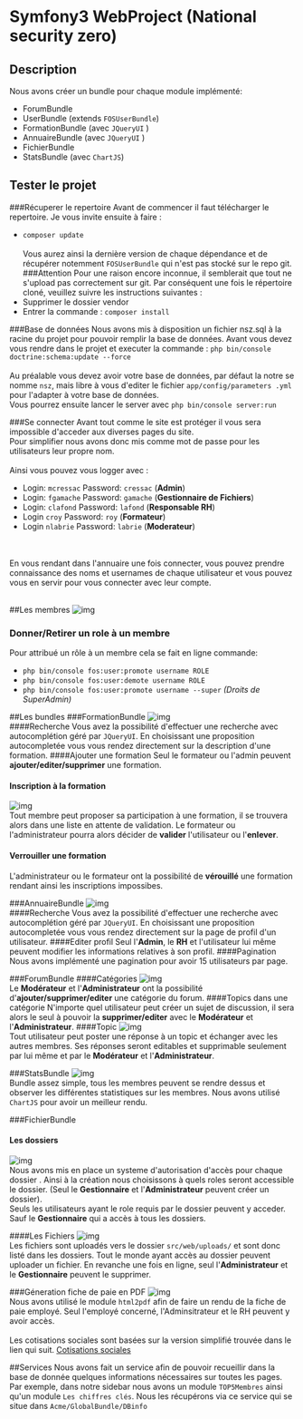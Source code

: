 Symfony3 WebProject (National security zero)
====================
## Description
Nous avons créer un bundle pour chaque module implémenté:
* ForumBundle
* UserBundle (extends `FOSUserBundle`)
* FormationBundle (avec `JQueryUI` )
* AnnuaireBundle (avec `JQueryUI` )
* FichierBundle
* StatsBundle (avec `ChartJS`)

## Tester le projet
###Récuperer le repertoire
Avant de commencer il faut télécharger le repertoire. Je vous invite ensuite
à faire :<br/>
* `composer update`<br/><br/>
Vous aurez ainsi la dernière version de chaque dépendance et de récupérer
notemment `FOSUserBundle` qui n'est pas stocké sur le repo git.
###Attention
Pour une raison encore inconnue, il semblerait que tout ne s'upload pas
correctement sur git. Par conséquent une fois le répertoire cloné, veuillez
suivre les instructions suivantes :<br/>
* Supprimer le dossier vendor
* Entrer la commande : `composer install`

###Base de données
Nous avons mis à disposition un fichier nsz.sql à la racine du projet pour
pouvoir remplir la base de données.
Avant vous devez vous rendre dans le projet et executer la commande :
`php bin/console doctrine:schema:update --force`<br/><br/>
Au préalable vous devez avoir votre base de données, par défaut la notre se
nomme `nsz`, mais libre à vous d'editer le fichier `app/config/parameters
.yml` pour l'adapter à votre base de données.<br/>
Vous pourrez ensuite lancer le server avec `php bin/console server:run`

###Se connecter
Avant tout comme le site est protéger il vous sera impossible d'acceder aux
diverses pages du site.<br/>
Pour simplifier nous avons donc mis comme mot de passe pour les utilisateurs
leur propre nom. <br/><br/>Ainsi vous pouvez vous logger avec :
* Login: `mcressac` Password: `cressac` (**Admin**)
* Login: `fgamache` Password: `gamache` (**Gestionnaire de Fichiers**)
* Login: `clafond` Password: `lafond` (**Responsable RH**)
* Login `croy` Password: `roy` (**Formateur**)
* Login `nlabrie` Password: `labrie` (**Moderateur**)
<br/>
<br/>
En vous rendant dans l'annuaire une fois connecter, vous pouvez prendre
connaissance des noms et usernames de chaque utilisateur et vous pouvez vous
en servir pour vous connecter avec leur compte.
<br/>
<br/>

##Les membres
![img](gitImg/profil.jpg "profil")<br/>
### Donner/Retirer un role à un membre
Pour attribué un rôle à un membre cela se fait en ligne commande:
* `php bin/console fos:user:promote username ROLE`
* `php bin/console fos:user:demote username ROLE`
* `php bin/console fos:user:promote username --super` *(Droits de
SuperAdmin)*


##Les bundles
###FormationBundle
![img](gitImg/formations.jpg "formations")<br/>
####Recherche
Vous avez la possibilité d'effectuer une recherche avec autocomplétion géré
par `JQueryUI`. En choisissant une proposition autocompletée vous vous
rendez
directement sur la description d'une formation.
####Ajouter une formation
Seul le formateur ou l'admin peuvent **ajouter/editer/supprimer** une
formation.
#### Inscription à la formation
![img](gitImg/formation.jpg "formation")<br/>
Tout membre peut proposer sa participation à une formation, il se trouvera
alors dans une liste en attente de validation. Le formateur ou
l'administrateur pourra alors décider de **valider** l'utilisateur ou
l'**enlever**.
#### Verrouiller une formation
L'administrateur ou le formateur ont la possibilité de **vérouillé** une
formation rendant ainsi les inscriptions impossibes.

###AnnuaireBundle
![img](gitImg/annuaire.jpg "annuaire")<br/>
####Recherche
Vous avez la possibilité d'effectuer une recherche avec autocomplétion géré
par `JQueryUI`. En choisissant une proposition autocompletée vous vous
rendez
directement sur la page de profil d'un utilisateur.
####Editer profil
Seul l'**Admin**, le **RH** et l'utilisateur lui même peuvent modifier les
informations relatives à son profil.
####Pagination
Nous avons implémenté une pagination pour avoir 15 utilisateurs par page.

###ForumBundle
####Catégories
![img](gitImg/categ.jpg "categ")<br/>
Le **Modérateur** et l'**Administrateur** ont la possibilité
d'**ajouter/supprimer/editer** une catégorie du forum.
####Topics dans une catégorie
N'importe quel utilisateur peut créer un sujet de discussion, il sera alors
le seul à pouvoir la **supprimer/editer** avec le **Modérateur** et
l'**Administrateur**.
####Topic
![img](gitImg/topic.jpg "topic")<br/>
Tout utilisateur peut poster une réponse à un topic et échanger avec les
autres membres. Ses réponses seront editables et supprimable seulement par lui
même et par le **Modérateur** et l'**Administrateur**.

###StatsBundle
![img](gitImg/stats.jpg "stats")<br/>
Bundle assez simple, tous les membres peuvent se rendre dessus et observer
les différentes statistiques sur les membres. Nous avons utilisé `ChartJS`
pour avoir un meilleur rendu.

###FichierBundle

#### Les dossiers
![img](gitImg/dossiers.jpg "dossiers")<br/>
Nous avons mis en place un systeme d'autorisation d'accès pour chaque dossier
. Ainsi à la création nous choisissons à quels roles seront accessible le
dossier. (Seul le **Gestionnaire** et l'**Administrateur** peuvent créer un
dossier). <br/>
Seuls les utilisateurs ayant le role requis par le dossier peuvent y acceder.
 Sauf le **Gestionnaire** qui a accès à tous les dossiers.

####Les Fichiers
 ![img](gitImg/files.jpg "Files")<br/>
 Les fichiers sont uploadés vers le dossier `src/web/uploads/` et sont donc
 listé dans les dossiers. Tout le monde ayant accès au dossier peuvent
 uploader un fichier. En revanche une fois en ligne, seul
 l'**Administrateur** et le **Gestionnaire** peuvent le supprimer.

###Géneration fiche de paie en PDF
![img](gitImg/paie.jpg "FichedePaie")<br/>
Nous avons utilisé le module `html2pdf` afin de faire un rendu de la fiche de
 paie employé. Seul l'employé concerné, l'Adminsitrateur et le RH peuvent y
  avoir accès.<br>
<br/>
 Les cotisations sociales sont basées sur la version simplifié trouvée dans
 le lien qui suit.
[Cotisations sociales](https://fr.wikipedia.org/wiki/Cotisations_sociales_en_France#Travailleurs_salari.C3.A9s)

##Services
 Nous avons fait un service afin de pouvoir recueillir dans la base de donnée
  quelques informations nécessaires sur toutes les pages. Par exemple, dans
  notre sidebar nous avons un module `TOP5Membres` ainsi qu'un module `Les
  chiffres clés`. Nous les récupérons via ce service qui se situe dans
  `Acme/GlobalBundle/DBinfo`